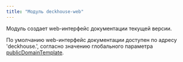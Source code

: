 ```yaml
---
title: "Модуль deckhouse-web"
---
```


Модуль создает web-интерфейс документации текущей версии.

По умолчанию web-интерфейс документации доступен по адресу 'deckhouse.', согласно значению глобального параметра [publicDomainTemplate](../../deckhouse-configure-global.html#параметры).
